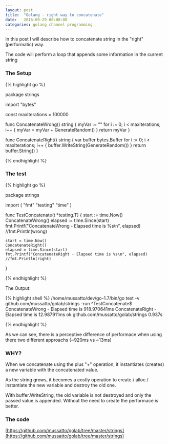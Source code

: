 ```yaml
---
layout: post
title:  "Golang - right way to concatenate"
date:   2016-09-29 00:00:00
categories: golang channel programming
---
```


In this post I will describe how to concatenate string in the "right" (performatic) way.

The code will perform a loop that appends some information in the current string

### The Setup

{% highlight go %}

package strings

import "bytes"

const maxIterations = 100000

func ConcatenateWrong() string {
	myVar := ""
	for i := 0; i < maxIterations; i++ {
		myVar = myVar + GenerateRandom()
	}
	return myVar
}

func ConcatenateRight() string {
	var buffer bytes.Buffer
	for i := 0; i < maxIterations; i++ {
		buffer.WriteString(GenerateRandom())
	}
	return buffer.String()
}

{% endhighlight %}

### The test

{% highlight go %}

package strings

import (
	"fmt"
	"testing"
	"time"
)

func TestConcatenate(t *testing.T) {
	start := time.Now()
	ConcatenateWrong()
	elapsed := time.Since(start)
	fmt.Printf("ConcatenateWrong - Elapsed time is %s\n", elapsed)
	//fmt.Println(wrong)

	start = time.Now()
	ConcatenateRight()
	elapsed = time.Since(start)
	fmt.Printf("ConcatenateRight - Elapsed time is %s\n", elapsed)
	//fmt.Println(right)
}


{% endhighlight %}

The Output:

{% highlight shell %}
/home/mussatto/dev/go-1.7/bin/go test -v github.com/mussatto/golab/strings -run ^TestConcatenate$
ConcatenateWrong - Elapsed time is 918.970641ms
ConcatenateRight - Elapsed time is 12.987911ms
ok  	github.com/mussatto/golab/strings	0.937s

{% endhighlight %}

As we can see, there is a perceptive difference of performace when using there two different approachs (~920ms vs ~13ms)

### WHY?

When we concatenate using the plus "+" operation, it instantiates (creates) a new variable with the concatenated value.

As the string grows, it becomes a costly operation to create / alloc / instantiate the new variable and destroy the old one.

With buffer.WriteString, the old variable is not destroyed and only the passed value is appended. Without the need to create the performace is better.

### The code
[https://github.com/mussatto/golab/tree/master/strings](https://github.com/mussatto/golab/tree/master/strings)
